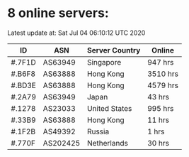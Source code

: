 # 8 online servers:

Latest update at: Sat Jul 04 06:10:12 UTC 2020

| ID | ASN | Server Country | Online |
| -- | --- | -------------- | ------ |
| #.7F1D | AS63949 | Singapore | 947 hrs |
| #.B6F8 | AS63888 | Hong Kong | 3510 hrs |
| #.BD3E | AS63888 | Hong Kong | 4579 hrs |
| #.2A79 | AS63949 | Japan | 43 hrs |
| #.1278 | AS23033 | United States | 995 hrs |
| #.33B9 | AS63888 | Hong Kong | 11 hrs |
| #.1F2B | AS49392 | Russia | 1 hrs |
| #.770F | AS202425 | Netherlands | 30 hrs |

